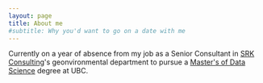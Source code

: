```yaml
---
layout: page
title: About me
#subtitle: Why you'd want to go on a date with me
---
```


Currently on a year of absence from my job as a Senior Consultant in [SRK Consulting](https://www.srk.com/)'s geonvironmental department to pursue a [Master's of Data Science](https://masterdatascience.ubc.ca/) degree at UBC.

